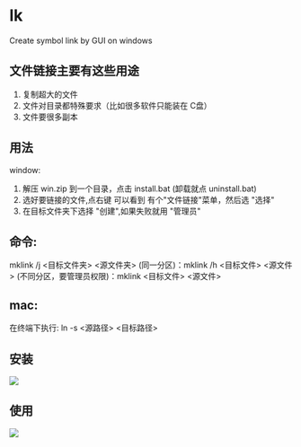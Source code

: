# lk
Create symbol link by GUI on windows

## 文件链接主要有这些用途
1. 复制超大的文件
2. 文件对目录都特殊要求（比如很多软件只能装在 C盘）
3. 文件要很多副本

## 用法
window:
1. 解压 win.zip 到一个目录，点击 install.bat (卸载就点 uninstall.bat)
2. 选好要链接的文件,点右键 可以看到 有个"文件链接"菜单，然后选 "选择"
3. 在目标文件夹下选择 "创建",如果失败就用 "管理员"

## 命令:
mklink /j <目标文件夹> <源文件夹> 
(同一分区)：mklink /h <目标文件> <源文件> 
(不同分区，要管理员权限)：mklink <目标文件> <源文件> 

## mac:
在终端下执行: ln -s <源路径> <目标路径>

## 安装
![](https://user-images.githubusercontent.com/18024882/37070820-6cf0f322-21f4-11e8-8b69-ed66b392c4ba.png)

## 使用
![](https://user-images.githubusercontent.com/18024882/37070820-6cf0f322-21f4-11e8-8b69-ed66b392c4ba.png)
